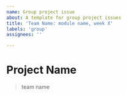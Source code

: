 ```yaml
---
name: Group project issue
about: A template for group project issues
title: 'Team Name: module name, week X'
labels: 'group'
assignees: ''

---
```


# Project Name

> team name

<!-- describe the project -->

<!-- paste the checklist from the module README -->
